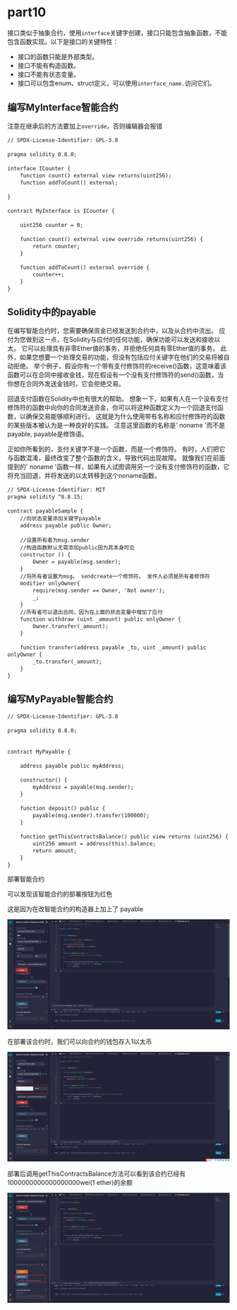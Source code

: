 # part10

接口类似于抽象合约，使用`interface`关键字创建，接口只能包含抽象函数，不能包含函数实现。以下是接口的关键特性：

- 接口的函数只能是外部类型。
- 接口不能有构造函数。
- 接口不能有状态变量。
- 接口可以包含enum、struct定义，可以使用`interface_name.`访问它们。





## 编写MyInterface智能合约

注意在继承后的方法要加上`override`，否则编辑器会报错

```solidity
// SPDX-License-Identifier: GPL-3.0

pragma solidity 0.8.0;

interface ICounter {
    function count() external view returns(uint256);
    function addToCount() external;

}

contract MyInterface is ICounter {
    
    uint256 counter = 0;

    function count() external view override returns(uint256) {
        return counter;
    }

    function addToCount() external override {
        counter++;
    }
}
```



## Solidity中的payable

 

在编写智能合约时，您需要确保资金已经发送到合约中，以及从合约中流出。 应付为您做到这一点，在Solidity与应付的任何功能，确保功能可以发送和接收以太。 它可以处理具有非零Ether值的事务，并拒绝任何具有零Ether值的事务。 此外，如果您想要一个处理交易的功能，但没有包括应付关键字在他们的交易将被自动拒绝。 举个例子，假设你有一个带有支付修饰符的receive()函数，这意味着该函数可以在合同中接收金钱，现在假设有一个没有支付修饰符的send()函数，当你想在合同外发送金钱时，它会拒绝交易。 



回退支付函数在Solidity中也有很大的帮助。 想象一下，如果有人在一个没有支付修饰符的函数中向你的合同发送资金，你可以将这种函数定义为一个回退支付函数，以确保交易能够顺利进行。 这就是为什么使用带有名称和应付修饰符的函数的某些版本被认为是一种良好的实践。 注意这里函数的名称是' noname '而不是payable, payable是修饰语。



正如你所看到的，支付关键字不是一个函数，而是一个修饰符。 有时，人们把它与函数混淆，最终改变了整个函数的含义，导致代码出现故障。 就像我们在前面提到的' noname '函数一样，如果有人试图调用另一个没有支付修饰符的函数，它将充当回退，并将发送的以太转移到这个noname函数。 



```solidity
// SPDX-License-Identifier: MIT
pragma solidity ^0.8.15; 

contract payableSample { 
    //向状态变量添加关键字payable
    address payable public Owner;
    
    //设置所有者为msg.sender
    //构造函数默认无需添加public因为其本身可见
    constructor () { 
        Owner = payable(msg.sender); 
    }
    //将所有者设置为msg。 sendcreate一个修饰符。 发件人必须是所有者修饰符 
    modifier onlyOwner{
        require(msg.sender == Owner, 'Not owner'); 
        _;
    } 
    //所有者可以退出合同，因为在上面的状态变量中增加了应付 
    function withdraw (uint _amount) public onlyOwner { 
        Owner.transfer(_amount); 
    }
  
    function transfer(address payable _to, uint _amount) public onlyOwner { 
        _to.transfer(_amount);
    }
}
```





## 编写MyPayable智能合约

```solidity
// SPDX-License-Identifier: GPL-3.0

pragma solidity 0.8.0;


contract MyPayable {

    address payable public myAddress;

    constructor() {
        myAddress = payable(msg.sender);
    }

    function deposit() public {
        payable(msg.sender).transfer(100000);
    }

    function getThisContractsBalance() public view returns (uint256) {
        uint256 amount = address(this).balance;
        return amount;
    }
}
```



部署智能合约

可以发现该智能合约的部署按钮为红色

这是因为在改智能合约的构造器上加上了 payable

![image-20220629174416276](part10.assets/image-20220629174416276.png)



在部署该合约时，我们可以向合约的钱包存入1以太币

![image-20220629174524029](part10.assets/image-20220629174524029.png)



部署后调用getThisContractsBalance方法可以看到该合约已经有1000000000000000000wei(1 ether)的余额

![image-20220629174616092](part10.assets/image-20220629174616092.png)
